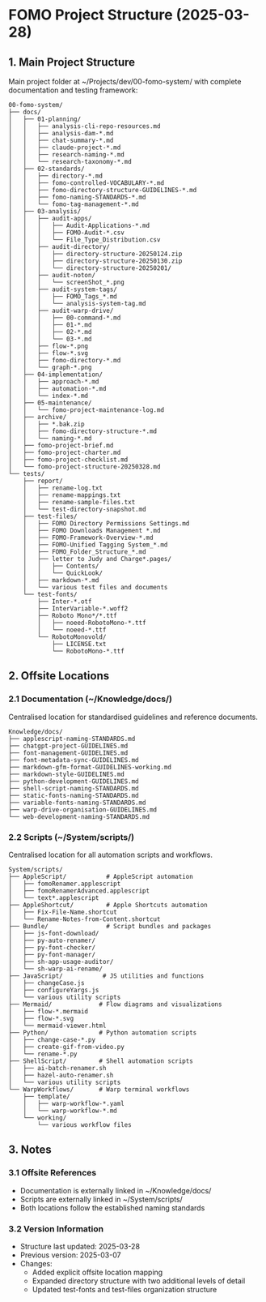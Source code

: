 # FOMO Project Structure (2025-03-28)

## 1. Main Project Structure
Main project folder at ~/Projects/dev/00-fomo-system/ with complete documentation and testing framework:

```
00-fomo-system/
├── docs/
│   ├── 01-planning/
│   │   ├── analysis-cli-repo-resources.md
│   │   ├── analysis-dam-*.md
│   │   ├── chat-summary-*.md
│   │   ├── claude-project-*.md
│   │   ├── research-naming-*.md
│   │   └── research-taxonomy-*.md
│   ├── 02-standards/
│   │   ├── directory-*.md
│   │   ├── fomo-controlled-VOCABULARY-*.md
│   │   ├── fomo-directory-structure-GUIDELINES-*.md
│   │   ├── fomo-naming-STANDARDS-*.md
│   │   └── fomo-tag-management-*.md
│   ├── 03-analysis/
│   │   ├── audit-apps/
│   │   │   ├── Audit-Applications-*.md
│   │   │   ├── FOMO-Audit-*.csv
│   │   │   └── File_Type_Distribution.csv
│   │   ├── audit-directory/
│   │   │   ├── directory-structure-20250124.zip
│   │   │   ├── directory-structure-20250130.zip
│   │   │   └── directory-structure-20250201/
│   │   ├── audit-noton/
│   │   │   └── screenShot_*.png
│   │   ├── audit-system-tags/
│   │   │   ├── FOMO_Tags_*.md
│   │   │   └── analysis-system-tag.md
│   │   ├── audit-warp-drive/
│   │   │   ├── 00-command-*.md
│   │   │   ├── 01-*.md
│   │   │   ├── 02-*.md
│   │   │   └── 03-*.md
│   │   ├── flow-*.png
│   │   ├── flow-*.svg
│   │   ├── fomo-directory-*.md
│   │   └── graph-*.png
│   ├── 04-implementation/
│   │   ├── approach-*.md
│   │   ├── automation-*.md
│   │   └── index-*.md
│   ├── 05-maintenance/
│   │   └── fomo-project-maintenance-log.md
│   ├── archive/
│   │   ├── *.bak.zip
│   │   ├── fomo-directory-structure-*.md
│   │   └── naming-*.md
│   ├── fomo-project-brief.md
│   ├── fomo-project-charter.md
│   ├── fomo-project-checklist.md
│   └── fomo-project-structure-20250328.md
└── tests/
    ├── report/
    │   ├── rename-log.txt
    │   ├── rename-mappings.txt
    │   ├── rename-sample-files.txt
    │   └── test-directory-snapshot.md
    ├── test-files/
    │   ├── FOMO Directory Permissions Settings.md
    │   ├── FOMO Downloads Management *.md
    │   ├── FOMO-Framework-Overview-*.md
    │   ├── FOMO-Unified Tagging System_*.md
    │   ├── FOMO_Folder_Structure_*.md
    │   ├── letter to Judy and Charge*.pages/
    │   │   ├── Contents/
    │   │   └── QuickLook/
    │   ├── markdown-*.md
    │   └── various test files and documents
    └── test-fonts/
        ├── Inter-*.otf
        ├── InterVariable-*.woff2
        ├── Roboto Mono*/*.ttf
        │   ├── noeed-RobotoMono-*.ttf
        │   └── noeed-*.ttf
        └── RobotoMonovold/
            ├── LICENSE.txt
            └── RobotoMono-*.ttf
```

## 2. Offsite Locations

### 2.1 Documentation (~/Knowledge/docs/)
Centralised location for standardised guidelines and reference documents.

```
Knowledge/docs/
├── applescript-naming-STANDARDS.md
├── chatgpt-project-GUIDELINES.md
├── font-management-GUIDELINES.md
├── font-metadata-sync-GUIDELINES.md
├── markdown-gfm-format-GUIDELINES-working.md
├── markdown-style-GUIDELINES.md
├── python-development-GUIDELINES.md
├── shell-script-naming-STANDARDS.md
├── static-fonts-naming-STANDARDS.md
├── variable-fonts-naming-STANDARDS.md
├── warp-drive-organisation-GUIDELINES.md
└── web-development-naming-STANDARDS.md
```

### 2.2 Scripts (~/System/scripts/)
Centralised location for all automation scripts and workflows.


```
System/scripts/
├── AppleScript/           # AppleScript automation
│   ├── fomoRenamer.applescript
│   ├── fomoRenamerAdvanced.applescript
│   └── text*.applescript
├── AppleShortcut/         # Apple Shortcuts automation
│   ├── Fix-File-Name.shortcut
│   └── Rename-Notes-from-Content.shortcut
├── Bundle/                # Script bundles and packages
│   ├── js-font-download/
│   ├── py-auto-renamer/
│   ├── py-font-checker/
│   ├── py-font-manager/
│   ├── sh-app-usage-auditor/
│   └── sh-warp-ai-rename/
├── JavaScript/           # JS utilities and functions
│   ├── changeCase.js
│   ├── configureYargs.js
│   └── various utility scripts
├── Mermaid/             # Flow diagrams and visualizations
│   ├── flow-*.mermaid
│   ├── flow-*.svg
│   └── mermaid-viewer.html
├── Python/              # Python automation scripts
│   ├── change-case-*.py
│   ├── create-gif-from-video.py
│   └── rename-*.py
├── ShellScript/         # Shell automation scripts
│   ├── ai-batch-renamer.sh
│   ├── hazel-auto-renamer.sh
│   └── various utility scripts
└── WarpWorkflows/       # Warp terminal workflows
    ├── template/
    │   ├── warp-workflow-*.yaml
    │   └── warp-workflow-*.md
    └── working/
        └── various workflow files
```


## 3. Notes

### 3.1 Offsite References
- Documentation is externally linked in ~/Knowledge/docs/
- Scripts are externally linked in ~/System/scripts/
- Both locations follow the established naming standards

### 3.2 Version Information
- Structure last updated: 2025-03-28
- Previous version: 2025-03-07
- Changes: 
    * Added explicit offsite location mapping
    * Expanded directory structure with two additional levels of detail
    * Updated test-fonts and test-files organization structure
